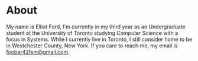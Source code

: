 # About
My name is Elliot Ford, I'm currently in my third year as an Undergraduate student at the University of Toronto studying Computer Science with a focus in Systems. While I currently live in Toronto, I still consider home to be in Westchester County, New York. If you care to reach me, my email is [foobar42fsm@gmail.com](foobar42fsm@gmail.com). 


